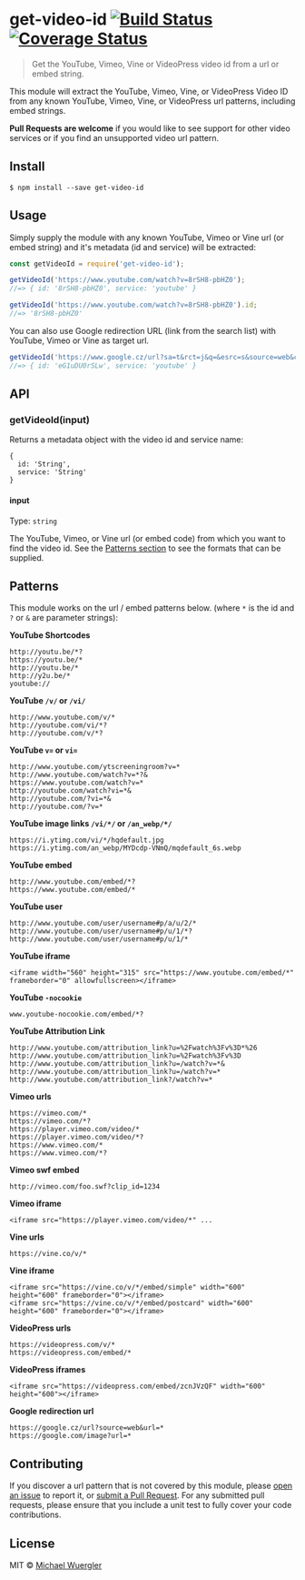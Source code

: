 # get-video-id [![Build Status](https://travis-ci.org/radiovisual/get-video-id.svg?branch=master)](https://travis-ci.org/radiovisual/get-video-id) [![Coverage Status](https://coveralls.io/repos/github/radiovisual/get-video-id/badge.svg?branch=master)](https://coveralls.io/github/radiovisual/get-video-id?branch=master)

> Get the YouTube, Vimeo, Vine or VideoPress video id from a url or embed string.

This module will extract the YouTube, Vimeo, Vine, or VideoPress Video ID from any known YouTube, Vimeo, Vine, or VideoPress url patterns, including embed strings.

**Pull Requests are welcome** if you would like to see support for other video services or if you find an unsupported video url pattern.

## Install

```
$ npm install --save get-video-id
```

## Usage

Simply supply the module with any known YouTube, Vimeo or Vine url (or embed string) and it's metadata (id and service) will be extracted:

```js
const getVideoId = require('get-video-id');

getVideoId('https://www.youtube.com/watch?v=8rSH8-pbHZ0');
//=> { id: '8rSH8-pbHZ0', service: 'youtube' }

getVideoId('https://www.youtube.com/watch?v=8rSH8-pbHZ0').id;
//=> '8rSH8-pbHZ0'
```

You can also use Google redirection URL (link from the search list) with YouTube, Vimeo or Vine as target url.

```js
getVideoId('https://www.google.cz/url?sa=t&rct=j&q=&esrc=s&source=web&cd=1&ved=0ahUKEwj30L2MvpDVAhUFZVAKHb8CBaYQuAIIIjAA&url=https%3A%2F%2Fwww.youtube.com%2Fwatch%3Fv%3DeG1uDU0rSLw&usg=AFQjCNECyDn3DQL7U6VW2CnXQQjB0gNKqA');
//=> { id: 'eG1uDU0rSLw', service: 'youtube' }
```

## API

### getVideoId(input)

Returns a metadata object with the video id and service name:

```
{
  id: 'String',
  service: 'String'
}
```

#### input

Type: `string`

The YouTube, Vimeo, or Vine url (or embed code) from which you want to find the video id. See the
[Patterns section](https://github.com/radiovisual/get-video-id#patterns) to see the formats that can be supplied.

## Patterns

This module works on the url / embed patterns below.
(where `*` is the id and `?` or `&` are parameter strings):

**YouTube Shortcodes**
```
http://youtu.be/*?
https://youtu.be/*
http://youtu.be/*
http://y2u.be/*
youtube://
```

**YouTube `/v/` or `/vi/`**
```
http://www.youtube.com/v/*
http://youtube.com/vi/*?
http://youtube.com/v/*?
```

**YouTube `v=` or `vi=`**
```
http://www.youtube.com/ytscreeningroom?v=*
http://www.youtube.com/watch?v=*?&
https://www.youtube.com/watch?v=*
http://youtube.com/watch?vi=*&
http://youtube.com/?vi=*&
http://youtube.com/?v=*
```

**YouTube image links `/vi/*/` or `/an_webp/*/`**
```
https://i.ytimg.com/vi/*/hqdefault.jpg
https://i.ytimg.com/an_webp/MYDcdp-VNmQ/mqdefault_6s.webp
```

**YouTube embed**
```
http://www.youtube.com/embed/*?
https://www.youtube.com/embed/*
```

**YouTube user**
```
http://www.youtube.com/user/username#p/a/u/2/*
http://www.youtube.com/user/username#p/u/1/*?
http://www.youtube.com/user/username#p/u/1/*
```

**YouTube iframe**
```
<iframe width="560" height="315" src="https://www.youtube.com/embed/*" frameborder="0" allowfullscreen></iframe>
```

**YouTube `-nocookie`**
```
www.youtube-nocookie.com/embed/*?
```

**YouTube Attribution Link**
```
http://www.youtube.com/attribution_link?u=%2Fwatch%3Fv%3D*%26
http://www.youtube.com/attribution_link?u=%2Fwatch%3Fv%3D
http://www.youtube.com/attribution_link?u=/watch?v=*&
http://www.youtube.com/attribution_link?u=/watch?v=*
http://www.youtube.com/attribution_link?/watch?v=*
```

**Vimeo urls**
```
https://vimeo.com/*
https://vimeo.com/*?
https://player.vimeo.com/video/*
https://player.vimeo.com/video/*?
https://www.vimeo.com/*
https://www.vimeo.com/*?
```

**Vimeo swf embed**
```
http://vimeo.com/foo.swf?clip_id=1234
```

**Vimeo iframe**
```
<iframe src="https://player.vimeo.com/video/*" ...
```

**Vine urls**
```
https://vine.co/v/*
```

**Vine iframe**
```
<iframe src="https://vine.co/v/*/embed/simple" width="600" height="600" frameborder="0"></iframe>
<iframe src="https://vine.co/v/*/embed/postcard" width="600" height="600" frameborder="0"></iframe>
```


**VideoPress urls**
```
https://videopress.com/v/*
https://videopress.com/embed/*
```

**VideoPress iframes**
```
<iframe src="https://videopress.com/embed/zcnJVzQF" width="600" height="600"></iframe>
```

**Google redirection url**

```
https://google.cz/url?source=web&url=*
https://google.com/image?url=*
```

## Contributing

If you discover a url pattern that is not covered by this module, please [open an issue](https://github.com/radiovisual/get-video-id/issues) to report it, or [submit a Pull Request](https://github.com/radiovisual/get-video-id/pull/new/master). For any submitted pull requests, please ensure
that you include a unit test to fully cover your code contributions.

## License

MIT © [Michael Wuergler](https://github.com/radiovisual)
